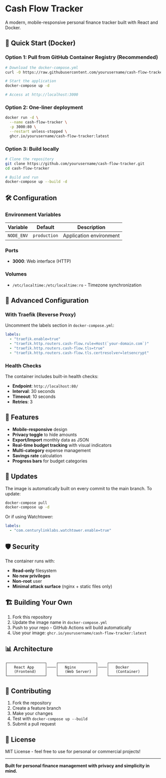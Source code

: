 # Cash Flow Tracker

A modern, mobile-responsive personal finance tracker built with React and Docker.

## 🚀 Quick Start (Docker)

### Option 1: Pull from GitHub Container Registry (Recommended)

```bash
# Download the docker-compose.yml
curl -O https://raw.githubusercontent.com/yourusername/cash-flow-tracker/main/docker-compose.yml

# Start the application
docker-compose up -d

# Access at http://localhost:3000
```

### Option 2: One-liner deployment

```bash
docker run -d \
  --name cash-flow-tracker \
  -p 3000:80 \
  --restart unless-stopped \
  ghcr.io/yourusername/cash-flow-tracker:latest
```

### Option 3: Build locally

```bash
# Clone the repository
git clone https://github.com/yourusername/cash-flow-tracker.git
cd cash-flow-tracker

# Build and run
docker-compose up --build -d
```

## 🛠️ Configuration

### Environment Variables

| Variable | Default | Description |
|----------|---------|-------------|
| `NODE_ENV` | `production` | Application environment |

### Ports

- **3000**: Web interface (HTTP)

### Volumes

- `/etc/localtime:/etc/localtime:ro` - Timezone synchronization

## 🔧 Advanced Configuration

### With Traefik (Reverse Proxy)

Uncomment the labels section in `docker-compose.yml`:

```yaml
labels:
  - "traefik.enable=true"
  - "traefik.http.routers.cash-flow.rule=Host(`your-domain.com`)"
  - "traefik.http.routers.cash-flow.tls=true"
  - "traefik.http.routers.cash-flow.tls.certresolver=letsencrypt"
```

### Health Checks

The container includes built-in health checks:
- **Endpoint**: `http://localhost:80/`
- **Interval**: 30 seconds
- **Timeout**: 10 seconds
- **Retries**: 3

## 📱 Features

- **Mobile-responsive** design
- **Privacy toggle** to hide amounts
- **Export/Import** monthly data as JSON
- **Real-time budget tracking** with visual indicators
- **Multi-category** expense management
- **Savings rate** calculation
- **Progress bars** for budget categories

## 🔄 Updates

The image is automatically built on every commit to the main branch. To update:

```bash
docker-compose pull
docker-compose up -d
```

Or if using Watchtower:

```yaml
labels:
  - "com.centurylinklabs.watchtower.enable=true"
```

## 🛡️ Security

The container runs with:
- **Read-only** filesystem
- **No new privileges**
- **Non-root** user
- **Minimal attack surface** (nginx + static files only)

## 🏗️ Building Your Own

1. Fork this repository
2. Update the image name in `docker-compose.yml`
3. Push to your repo - GitHub Actions will build automatically
4. Use your image: `ghcr.io/yourusername/cash-flow-tracker:latest`

## 📊 Architecture

```
┌─────────────────┐    ┌─────────────────┐    ┌─────────────────┐
│   React App     │────│   Nginx         │────│   Docker        │
│   (Frontend)    │    │   (Web Server)  │    │   (Container)   │
└─────────────────┘    └─────────────────┘    └─────────────────┘
```

## 🤝 Contributing

1. Fork the repository
2. Create a feature branch
3. Make your changes
4. Test with `docker-compose up --build`
5. Submit a pull request

## 📄 License

MIT License - feel free to use for personal or commercial projects!

---

**Built for personal finance management with privacy and simplicity in mind.**
